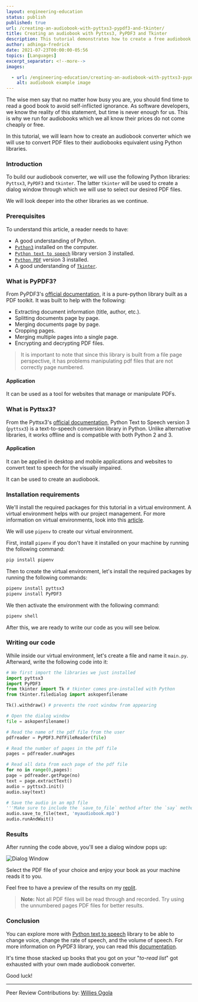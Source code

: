 ```yaml
---
layout: engineering-education
status: publish
published: true
url: /creating-an-audiobook-with-pyttxs3-pypdf3-and-tkinter/
title: Creating an audiobook with Pyttxs3, PyPDF3 and Tkinter
description: This tutorial demonstrates how to create a free audiobook from a pdf file with pyttxs3, pypdf3, and tinker.
author: adhinga-fredrick
date: 2021-07-23T00:00:00-05:56
topics: [Languages]
excerpt_separator: <!--more-->
images:

  - url: /engineering-education/creating-an-audiobook-with-pyttxs3-pypdf3-and-tkinter/hero.jpg
    alt: audiobook example image
---  
```

The wise men say that no matter how busy you are, you should find time to read a good book to avoid self-inflicted ignorance. As software developers, we know the reality of this statement, but time is never enough for us. This is why we run for audiobooks which we all know their prices do not come cheaply or free.

In this tutorial, we will learn how to create an audiobook converter which we will use to convert PDF files to their audiobooks equivalent using Python libraries.

### Introduction
To build our audiobook converter, we will use the following Python libraries: `Pyttsx3`, `PyPDF3` and `tkinter`. The latter `tkinter` will be used to create a dialog window through which we will use to select our desired PDF files.

We will look deeper into the other libraries as we continue.

### Prerequisites  
To understand this article, a reader needs to have:
- A good understanding of Python.
- [`Python3`]((https://www.python.org/downloads/)) installed on the computer.
- [`Python text to speech`](https://pypi.org/project/pyttsx3/) library version 3 installed.
- [`Python PDF`](https://pypi.org/project/python-pdf/) version 3 installed.
- A good understanding of [`Tkinter`](https://docs.python.org/3/library/tk.html).

### What is PyPDF3?  
From PyPDF3's [official documentation](https://pythonhosted.org/PyPDF2/), it is a pure-python library built as a PDF toolkit. It was built to help with the following:

* Extracting document information (title, author, etc.).
* Splitting documents page by page.
* Merging documents page by page.
* Cropping pages.
* Merging multiple pages into a single page.
* Encrypting and decrypting PDF files.

> It is important to note that since this library is built from a file page perspective, it has problems manipulating pdf files that are not correctly page numbered.

#### Application
It can be used as a tool for websites that manage or manipulate PDFs.

### What is Pyttsx3?
From the Pyttsx3's [official documentation](https://pyttsx3.readthedocs.io/en/latest/), Python Text to Speech version 3 (`pyttsx3`) is a text-to-speech conversion library in Python. Unlike alternative libraries, it works offline and is compatible with both Python 2 and 3.

#### Application
It can be applied in desktop and mobile applications and websites to convert text to speech for the visually impaired.

It can be used to create an audiobook.

### Installation requirements
We'll install the required packages for this tutorial in a virtual environment. A virtual environment helps with our project management. For more information on virtual environments, look into this [article](https://www.section.io/engineering-education/introduction-to-virtual-environments-and-dependency-managers/).

We will use `pipenv` to create our virtual environment.

First, install `pipenv` if you don't have it installed on your machine by running the following command:

```bash
pip install pipenv
```

Then to create the virtual environment, let's install the required packages by running the following commands:

```bash
pipenv install pyttsx3
pipenv install PyPDF3
```

We then activate the environment with the following command:

```bash
pipenv shell
```

After this, we are ready to write our code as you will see below.

### Writing our code
While inside our virtual environment, let's create a file and name it `main.py`. Afterward, write the following code into it:

```python
# We first import the libraries we just installed
import pyttsx3
import PyPDF3
from tkinter import Tk # tkinter comes pre-installed with Python
from tkinter.filedialog import askopenfilename

Tk().withdraw() # prevents the root window from appearing

# Open the dialog window
file = askopenfilename()

# Read the name of the pdf file from the user
pdfreader = PyPDF3.PdfFileReader(file)

# Read the number of pages in the pdf file
pages = pdfreader.numPages

# Read all data from each page of the pdf file
for no in range(0,pages):
page = pdfreader.getPage(no)
text = page.extractText()
audio = pyttsx3.init()
audio.say(text)

# Save the audio in an mp3 file
'''Make sure to include the `save_to_file` method after the `say` method to get to record the audio of your book.'''
audio.save_to_file(text, 'myaudiobook.mp3')
audio.runAndWait()
```

### Results
After running the code above, you'll see a dialog window pops up:

![Dialog Window](/engineering-education/creating-an-audiobook-with-pyttxs3-pypdf3-and-tkinter/dialog.png)

Select the PDF file of your choice and enjoy your book as your machine reads it to you.

Feel free to have a preview of the results on my [replit](https://replit.com/join/xsaeqptwdi-frederico23).

> **Note:** Not all PDF files will be read through and recorded. Try using the unnumbered pages PDF files for better results.

### Conclusion
You can explore more with [Python text to speech](https://pypi.org/project/pyttsx3/) library to be able to change voice, change the rate of speech, and the volume of speech. For more information on PyPDF3 library, you can read this [documentation](https://pypi.org/project/PyPDF3/).

It's time those stacked up books that you got on your "*to-read list*" got exhausted with your own made audiobook converter.

Good luck!

---
Peer Review Contributions by: [Willies Ogola](/engineering-education/authors/willies-ogola/)